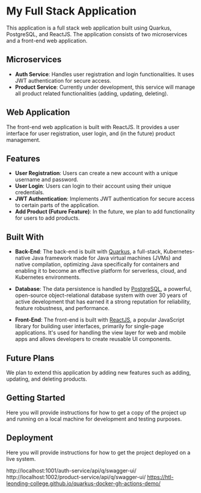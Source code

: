 # My Full Stack Application

This application is a full stack web application built using Quarkus, PostgreSQL, and ReactJS. The application consists of two microservices and a front-end web application.

## Microservices
- **Auth Service**: Handles user registration and login functionalities. It uses JWT authentication for secure access.
- **Product Service**: Currently under development, this service will manage all product related functionalities (adding, updating, deleting).

## Web Application
The front-end web application is built with ReactJS. It provides a user interface for user registration, user login, and (in the future) product management.

## Features

- **User Registration**: Users can create a new account with a unique username and password.
- **User Login**: Users can login to their account using their unique credentials.
- **JWT Authentication**: Implements JWT authentication for secure access to certain parts of the application.
- **Add Product (Future Feature)**: In the future, we plan to add functionality for users to add products.

## Built With

- **Back-End**: The back-end is built with [Quarkus](https://quarkus.io/), a full-stack, Kubernetes-native Java framework made for Java virtual machines (JVMs) and native compilation, optimizing Java specifically for containers and enabling it to become an effective platform for serverless, cloud, and Kubernetes environments.

- **Database**: The data persistence is handled by [PostgreSQL](https://www.postgresql.org/), a powerful, open-source object-relational database system with over 30 years of active development that has earned it a strong reputation for reliability, feature robustness, and performance.

- **Front-End**: The front-end is built with [ReactJS](https://reactjs.org/), a popular JavaScript library for building user interfaces, primarily for single-page applications. It's used for handling the view layer for web and mobile apps and allows developers to create reusable UI components.

## Future Plans

We plan to extend this application by adding new features such as adding, updating, and deleting products.

## Getting Started

Here you will provide instructions for how to get a copy of the project up and running on a local machine for development and testing purposes.

## Deployment

Here you will provide instructions for how to get the project deployed on a live system.


http://localhost:1001/auth-service/api/q/swagger-ui/
http://localhost:1002/product-service/api/q/swagger-ui/
https://htl-leonding-college.github.io/quarkus-docker-gh-actions-demo/

